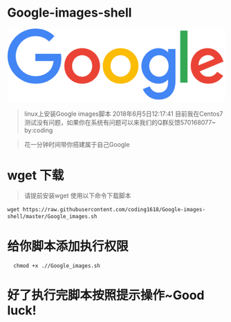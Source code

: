 # Google-images-shell
<p align="center">
  <a  href="https://wpa.qq.com/msgrd?v=3&uin=2420498526&site=qq&menu=yes" target="_blank" >
   <img alt="codin" src="./googlelogo_color_272x92dp.png" >
  </a>
</p>

>linux上安装Google images脚本
>2018年6月5日12:17:41
>目前我在Centos7测试没有问题，如果你在系统有问题可以来我们的Q群反馈570168077~
>by:coding

>花一分钟时间带你搭建属于自己Google


wget 下载
=========
>请提前安装wget
>使用以下命令下载脚本
```shell
wget https://raw.githubusercontent.com/coding1618/Google-images-shell/master/Google_images.sh
```

给你脚本添加执行权限
==================
```shell
  chmod +x .//Google_images.sh
```

好了执行完脚本按照提示操作~Good luck!
========================

